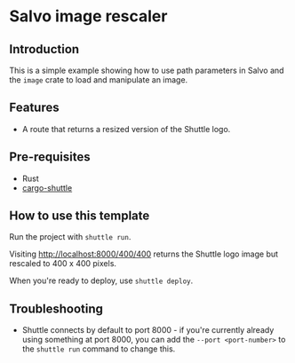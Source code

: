 # Salvo image rescaler

## Introduction

This is a simple example showing how to use path parameters in Salvo and the `image` crate to load and manipulate an image.

## Features

- A route that returns a resized version of the Shuttle logo.

## Pre-requisites

- Rust
- [cargo-shuttle](https://www.shuttle.dev)

## How to use this template

Run the project with `shuttle run`.

Visiting <http://localhost:8000/400/400> returns the Shuttle logo image but rescaled to 400 x 400 pixels.

When you're ready to deploy, use `shuttle deploy`.

## Troubleshooting

- Shuttle connects by default to port 8000 - if you're currently already using something at port 8000, you can add
  the `--port <port-number>` to the `shuttle run` command to change this.
